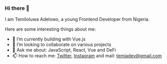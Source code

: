 ### Hi there 👋

I am Temiloluwa Adelowo, a young Frontend Developer from Nigeria.

Here are some interesting things about me:

- 🌱 I’m currently building with Vue.js
- 👯 I’m looking to collaborate on various projects
- 💬 Ask me about: JavaScript, React, Vue and DeFi
- 📫 How to reach me: [Twitter](https://twitter.com/adetemi03), [Instagram](https://instagram.com/adetemi03) and mail: [temiadev@gmail.com](mailto:temiadev@gmail.com)
